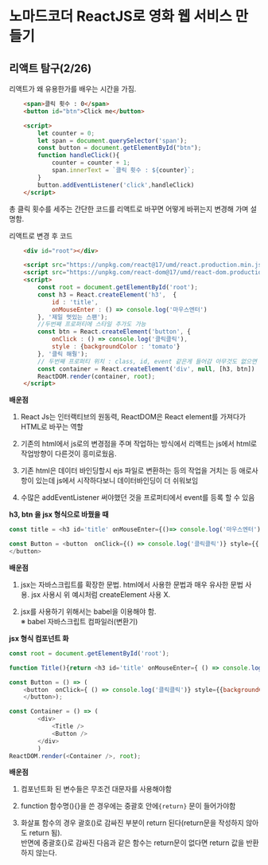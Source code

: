 # 노마드코더 ReactJS로 영화 웹 서비스 만들기

## 리액트 탐구(2/26)

리액트가 왜 유용한가를 배우는 시간을 가짐.

```html
    <span>클릭 횟수 : 0</span>
    <button id="btn">Click me</button>

    <script>
        let counter = 0;
        let span = document.querySelector('span');
        const button = document.getElementById("btn");
        function handleClick(){
            counter = counter + 1;
            span.innerText = `클릭 횟수 : ${counter}`;
        }
        button.addEventListener('click',handleClick)
    </script>
```
총 클릭 횟수를 세주는 간단한 코드를 리액트로 바꾸면 어떻게 바뀌는지 변경해 가며 설명함.

리액트로 변경 후 코드
```html
    <div id="root"></div>

    <script src="https://unpkg.com/react@17/umd/react.production.min.js"></script>
    <script src="https://unpkg.com/react-dom@17/umd/react-dom.production.min.js"></script>
    <script>
        const root = document.getElementById('root');
        const h3 = React.createElement('h3',  {
            id : 'title',
            onMouseEnter : () => console.log('마우스엔터')
        }, '제일 멋있는 스팬');
        //두번째 프로퍼티에 스타일 추가도 가능
        const btn = React.createElement('button', {
            onClick : () => console.log('클릭클릭'),
            style : {backgroundColor : 'tomato'}
        }, '클릭 해줭');
        // 두번째 프로퍼티 위치 : class, id, event 같은게 들어감 아무것도 없으면 null
        const container = React.createElement('div', null, [h3, btn])
        ReactDOM.render(container, root); 
    </script>
```
**배운점**
1. React Js는 인터랙티브의 원동력, ReactDOM은 React element를 가져다가 HTML로 바꾸는 역할

1. 기존의 html에서 js로의 변경점을 주며 작업하는 방식에서
리액트는 js에서 html로 작업방향이 다른것이 흥미로웠음.

2. 기존 html은 데이터 바인딩할시 ejs 파일로 변환하는 등의 작업을 거치는 등 애로사항이 있는데 js에서 시작하다보니 데이터바인딩이 더 쉬워보임

3. 수많은 addEventListener 써야했던 것을 프로퍼티에서 event를 등록 할 수 있음


**h3, btn 을 jsx 형식으로 바꿨을 때**

```js
const title = <h3 id='title' onMouseEnter={()=> console.log('마우스엔터')}>제일 멋있는 스팬</h3>

const Button = <button  onClick={() => console.log('클릭클릭')} style={{ backgroundColor: 'tomato' }} >클릭해줭
</button>
```

**배운점**
1. jsx는 자바스크립트를 확장한 문법. html에서 사용한 문법과 매우 유사한 문법 사용. jsx 사용시 위 예시처럼 createElement 사용 X.

2. jsx를 사용하기 위해서는 babel을 이용해야 함. <br>
※ babel 자바스크립트 컴파일러(변환기)

**jsx 형식 컴포넌트 화**

```js
const root = document.getElementById('root');

function Title(){return <h3 id='title' onMouseEnter={ () => console.log('마우스엔터')}>제일 멋있는 스팬</h3>};

const Button = () => ( 
    <button  onClick={ () => console.log('클릭클릭')} style={{backgroundColor: 'tomato' }} >클릭해줭
    </button>);

const Container = () => (
        <div>
            <Title /> 
            <Button />
        </div>
        )
ReactDOM.render(<Container />, root); 
```

**배운점**
1. 컴포넌트화 된 변수들은 무조건 대문자를 사용해야함

2. function 함수명(){}을 쓴 경우에는 중괄호 안에`{return}` 문이 들어가야함

3. 화살표 함수의 경우 괄호()로 감싸진 부분이 return 된다(return문을 작성하지 않아도 return 됨).
<br>반면에 중괄호{}로 감싸진 다음과 같은 함수는 return문이 없다면 return 값을 반환하지 않는다.